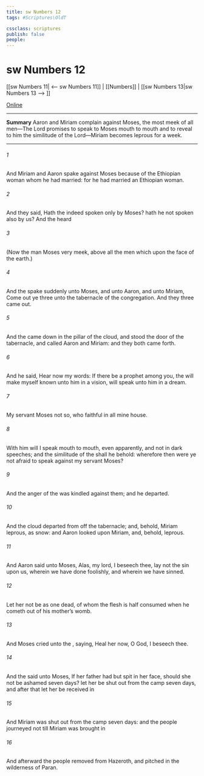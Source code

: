 ```yaml
---
title: sw Numbers 12
tags: #Scriptures\OldT

cssclass: scriptures
publish: false
people:
---
```


# sw Numbers 12
[[sw Numbers 11| <-- sw Numbers 11]] | [[Numbers]] | [[sw Numbers 13|sw Numbers 13 --> ]]

[Online](https://churchofjesuschrist.org/study/scriptures/ot/num/12?lang=eng)

---
__Summary__
Aaron and Miriam complain against Moses, the most meek of all men—The Lord promises to speak to Moses mouth to mouth and to reveal to him the similitude of the Lord—Miriam becomes leprous for a week.

---
###### 1 
And Miriam and Aaron spake against Moses because of the Ethiopian woman whom he had married: for he had married an Ethiopian woman.

###### 2 
And they said, Hath the  indeed spoken only by Moses? hath he not spoken also by us? And the  heard 

###### 3 
(Now the man Moses  very meek, above all the men which  upon the face of the earth.)

###### 4 
And the  spake suddenly unto Moses, and unto Aaron, and unto Miriam, Come out ye three unto the tabernacle of the congregation. And they three came out.

###### 5 
And the  came down in the pillar of the cloud, and stood  the door of the tabernacle, and called Aaron and Miriam: and they both came forth.

###### 6 
And he said, Hear now my words: If there be a prophet among you,  the  will make myself known unto him in a vision,  will speak unto him in a dream.

###### 7 
My servant Moses  not so, who  faithful in all mine house.

###### 8 
With him will I speak mouth to mouth, even apparently, and not in dark speeches; and the similitude of the  shall he behold: wherefore then were ye not afraid to speak against my servant Moses?

###### 9 
And the anger of the  was kindled against them; and he departed.

###### 10 
And the cloud departed from off the tabernacle; and, behold, Miriam  leprous,  as snow: and Aaron looked upon Miriam, and, behold,  leprous.

###### 11 
And Aaron said unto Moses, Alas, my lord, I beseech thee, lay not the sin upon us, wherein we have done foolishly, and wherein we have sinned.

###### 12 
Let her not be as one dead, of whom the flesh is half consumed when he cometh out of his mother’s womb.

###### 13 
And Moses cried unto the , saying, Heal her now, O God, I beseech thee.

###### 14 
And the  said unto Moses, If her father had but spit in her face, should she not be ashamed seven days? let her be shut out from the camp seven days, and after that let her be received in 

###### 15 
And Miriam was shut out from the camp seven days: and the people journeyed not till Miriam was brought in 

###### 16 
And afterward the people removed from Hazeroth, and pitched in the wilderness of Paran.

